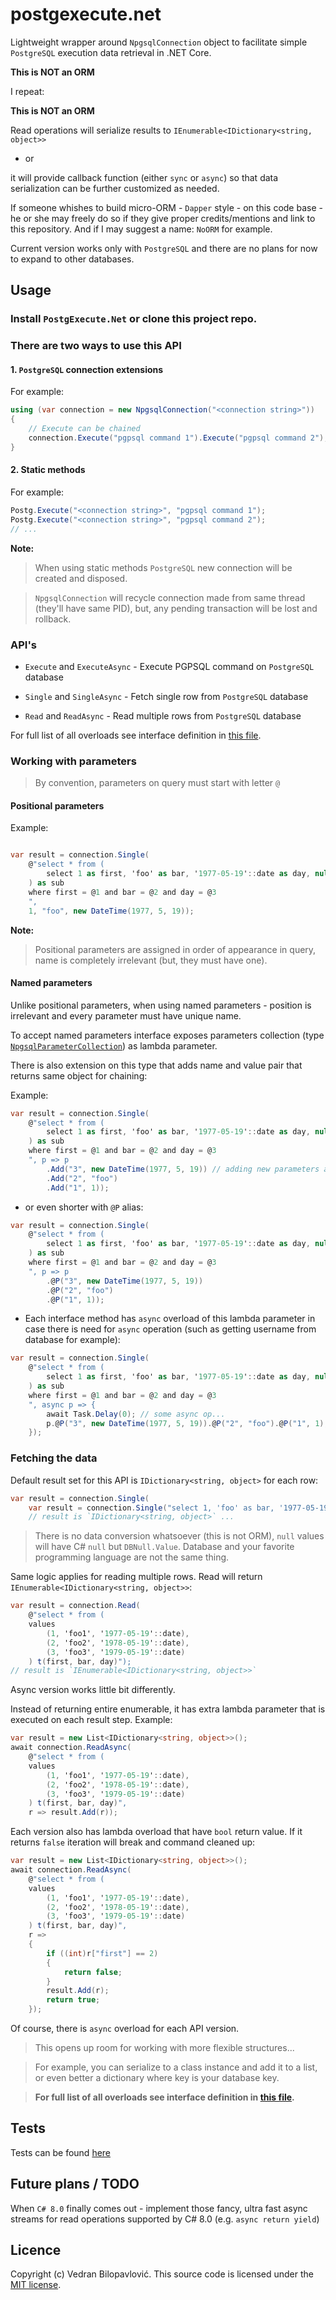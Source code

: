 ﻿# postgexecute.net

Lightweight wrapper around `NpgsqlConnection` object to facilitate simple `PostgreSQL` execution data retrieval in .NET Core.

**This is NOT an ORM**

I repeat:

**This is NOT an ORM**

Read operations will serialize results to `IEnumerable<IDictionary<string, object>>`

* or

it will provide callback function (either `sync` or `async`) so that data serialization can be further customized as needed.

If someone whishes to build micro-ORM - `Dapper` style - on this code base - he or she may freely do so if they give proper credits/mentions and link to this repository. And if I may suggest a name: `NoORM` for example.

Current version works only with `PostgreSQL` and there are no plans for now to expand to other databases.

## Usage

### Install `PostgExecute.Net` or clone this project repo.

### There are two ways to use this API

####  1. `PostgreSQL` connection extensions

For example:

```csharp
using (var connection = new NpgsqlConnection("<connection string>"))
{
    // Execute can be chained
    connection.Execute("pgpsql command 1").Execute("pgpsql command 2");
}
```

####  2. Static methods

For example:

```csharp
Postg.Execute("<connection string>", "pgpsql command 1");
Postg.Execute("<connection string>", "pgpsql command 2");
// ...
```

**Note:**
> When using static methods `PostgreSQL` new connection will be created and disposed.

> `NpgsqlConnection` will recycle connection made from same thread (they'll have same PID), but, any pending transaction will be lost and rollback.

### API's

- `Execute` and `ExecuteAsync` - Execute PGPSQL command on `PostgreSQL` database

- `Single` and `SingleAsync`  - Fetch single row from `PostgreSQL` database

- `Read` and `ReadAsync` - Read multiple rows from `PostgreSQL` database

For full list of all overloads see interface definition in [this file](https://github.com/vbilopav/postgrest.net/blob/master/PostgExecute.Net/IPostg.cs).

### Working with parameters

> By  convention, parameters on query must start with letter `@`

#### Positional parameters

Example:

```csharp

var result = connection.Single(
    @"select * from (
        select 1 as first, 'foo' as bar, '1977-05-19'::date as day, null as null
    ) as sub
    where first = @1 and bar = @2 and day = @3
    ",
    1, "foo", new DateTime(1977, 5, 19));
```

**Note:**
> Positional parameters are assigned in order of appearance in query, name is completely irrelevant (but, they must have one).

#### Named parameters

Unlike positional parameters, when using named parameters - position is irrelevant and every parameter must have unique name.

To accept named parameters interface exposes parameters collection (type [`NpgsqlParameterCollection`](https://github.com/npgsql/npgsql/blob/dev/src/Npgsql/NpgsqlParameterCollection.cs)) as lambda parameter.

There is also extension on this type that adds name and value pair that returns same object for chaining:

Example:

```csharp
var result = connection.Single(
    @"select * from (
        select 1 as first, 'foo' as bar, '1977-05-19'::date as day, null as null
    ) as sub
    where first = @1 and bar = @2 and day = @3
    ", p => p
        .Add("3", new DateTime(1977, 5, 19)) // adding new parameters are chained
        .Add("2", "foo")
        .Add("1", 1));
```

* or even shorter with `@P` alias:

```csharp
var result = connection.Single(
    @"select * from (
        select 1 as first, 'foo' as bar, '1977-05-19'::date as day, null as null
    ) as sub
    where first = @1 and bar = @2 and day = @3
    ", p => p
        .@P("3", new DateTime(1977, 5, 19))
        .@P("2", "foo")
        .@P("1", 1));
```

* Each interface method has `async` overload of this lambda parameter in case there is need for `async` operation (such as getting username from database for example):

```csharp
var result = connection.Single(
    @"select * from (
        select 1 as first, 'foo' as bar, '1977-05-19'::date as day, null as null
    ) as sub
    where first = @1 and bar = @2 and day = @3
    ", async p => {
        await Task.Delay(0); // some async op...
        p.@P("3", new DateTime(1977, 5, 19)).@P("2", "foo").@P("1", 1);
    });
```

### Fetching the data

Default result set for this API is `IDictionary<string, object>` for each row:

```csharp
var result = connection.Single(
    var result = connection.Single("select 1, 'foo' as bar, '1977-05-19'::date as day, null as null");
    // result is `IDictionary<string, object>` ...
```

> There is no data conversion whatsoever (this is not ORM), `null` values will have C# `null` but `DBNull.Value`. Database and your favorite programming language are not the same thing.

Same logic applies for reading multiple rows. Read will return `IEnumerable<IDictionary<string, object>>`:

```csharp
var result = connection.Read(
    @"select * from (
    values
        (1, 'foo1', '1977-05-19'::date),
        (2, 'foo2', '1978-05-19'::date),
        (3, 'foo3', '1979-05-19'::date)
    ) t(first, bar, day)");
// result is `IEnumerable<IDictionary<string, object>>`
```

Async version works little bit differently.

Instead of returning entire enumerable, it has extra lambda parameter that is executed on each result step. Example:

```csharp
var result = new List<IDictionary<string, object>>();
await connection.ReadAsync(
    @"select * from (
    values
        (1, 'foo1', '1977-05-19'::date),
        (2, 'foo2', '1978-05-19'::date),
        (3, 'foo3', '1979-05-19'::date)
    ) t(first, bar, day)",
    r => result.Add(r));
```

Each version also has lambda overload that have `bool` return value. If it returns `false` iteration will break and command cleaned up:

```csharp
var result = new List<IDictionary<string, object>>();
await connection.ReadAsync(
    @"select * from (
    values
        (1, 'foo1', '1977-05-19'::date),
        (2, 'foo2', '1978-05-19'::date),
        (3, 'foo3', '1979-05-19'::date)
    ) t(first, bar, day)",
    r =>
    {
        if ((int)r["first"] == 2)
        {
            return false;
        }
        result.Add(r);
        return true;
    });
```

Of course, there is `async` overload for each API version.

> This opens up room for working with more flexible structures...

> For example, you can serialize to a class instance and add it to a list, or even better a dictionary where key is your database key.

> **For full list of all overloads see interface definition in [this file](https://github.com/vbilopav/postgrest.net/blob/master/PostgExecute.Net/IPostg.cs).**


## Tests

Tests can be found [here](https://github.com/vbilopav/postgrest.net/tree/master/Tests/PostgExecute.Net.Tests)

## Future plans / TODO

When `C# 8.0` finally comes out - implement those fancy, ultra fast async streams for read operations supported by C# 8.0 (e.g. `async return yield`)

## Licence

Copyright (c) Vedran Bilopavlović.
This source code is licensed under the [MIT license](https://github.com/vbilopav/postgrest.net/blob/master/LICENSE).
